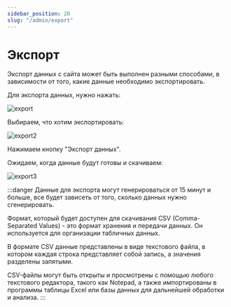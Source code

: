 ```yaml
---
sidebar_position: 20
slug: "/admin/export"
---
```


# Экспорт

Экспорт данных с сайта может быть выполнен разными способами, в зависимости от того, какие данные необходимо экспортировать.

Для экспорта данных, нужно нажать:

![export](/img/export.png)

Выбираем, что хотим экспортировать:

![export2](/img/export2.png)

Нажимаем кнопку "Экспорт данных".

Ожидаем, когда данные будут готовы и скачиваем:

![export3](/img/export3.png)

:::danger
Данные для экспорта могут генерироваться от 15 минут и больше, все будет зависеть от того, сколько данных нужно сгенерировать.

Формат, который будет доступен для скачивания CSV (Comma-Separated Values) - это формат хранения и передачи данных. Он используется для организации табличных данных.

В формате CSV данные представлены в виде текстового файла, в котором каждая строка представляет собой запись, а значения разделены запятыми.

CSV-файлы могут быть открыты и просмотрены с помощью любого текстового редактора, такого как Notepad, а также импортированы в программы таблицы Excel или базы данных для дальнейшей обработки и анализа.
:::
